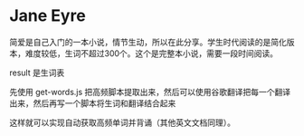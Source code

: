 # Jane Eyre

简爱是自己入门的一本小说，情节生动，所以在此分享。学生时代阅读的是简化版本，难度较低，生词不超过300个。这个是完整本小说，需要一段时间阅读。

result 是生词表

先使用 get-words.js 把高频脚本提取出来，然后可以使用谷歌翻译把每一个翻译出来，然后再写一个脚本将生词和翻译结合起来

这样就可以实现自动获取高频单词并背诵（其他英文文档同理）。
